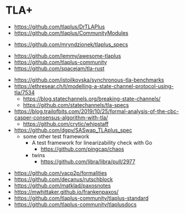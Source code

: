 # TLA+

* https://github.com/tlaplus/DrTLAPlus
* https://github.com/tlaplus/CommunityModules
- https://github.com/mryndzionek/tlaplus_specs
* https://github.com/lemmy/awesome-tlaplus
* https://github.com/tlaplus-community
* https://github.com/spacejam/tla-rust
+ https://github.com/istoilkovska/synchronous-tla-benchmarks
+ https://ethresear.ch/t/modelling-a-state-channel-protocol-using-tla/7534
    * https://blog.statechannels.org/breaking-state-channels/
    * https://github.com/statechannels/tla-specs
+ https://blog.trailofbits.com/2019/10/25/formal-analysis-of-the-cbc-casper-consensus-algorithm-with-tla/
    * https://github.com/crytic/whipstaff
+ https://github.com/dgpv/SASwap_TLAplus_spec
    * some other test framework
        - A test framework for linearizability check with Go
            - https://github.com/pingcap/chaos
        * twins
            * https://github.com/libra/libra/pull/2977
* https://github.com/vacp2p/formalities
* https://github.com/decanus/rutschblock
* https://github.com/matklad/paxosnotes
* https://mwhittaker.github.io/frankenpaxos/
* https://github.com/tlaplus-community/tlaplus-standard
* https://github.com/tlaplus-community/tlaplusdocs
